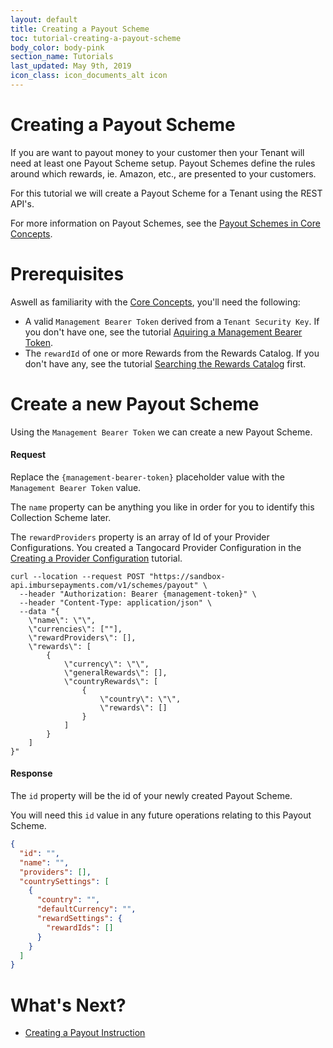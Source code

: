```yaml
---
layout: default
title: Creating a Payout Scheme
toc: tutorial-creating-a-payout-scheme
body_color: body-pink
section_name: Tutorials
last_updated: May 9th, 2019
icon_class: icon_documents_alt icon
---
```

# Creating a Payout Scheme
If you are want to payout money to your customer then your Tenant will need at least one Payout Scheme setup. Payout Schemes define the rules around which rewards, ie. Amazon, etc., are presented to your customers.

For this tutorial we will create a Payout Scheme for a Tenant using the REST API's. 

For more information on Payout Schemes, see the [Payout Schemes in Core Concepts](/pages/guides/core-concepts/#payout-schemes).

# Prerequisites
Aswell as familiarity with the [Core Concepts](/pages/guides/core-concepts), you'll need the following:

- A valid `Management Bearer Token` derived from a `Tenant Security Key`. If you don't have one, see the tutorial [Aquiring a Management Bearer Token](#aquire-management-bearer-token).
- The `rewardId` of one or more Rewards from the Rewards Catalog. If you don't have any, see the tutorial [Searching the Rewards Catalog](/pages/tutorials/searching-the-rewards-catalog) first.

# Create a new Payout Scheme
Using the `Management Bearer Token` we can create a new Payout Scheme.

#### Request
Replace the `{management-bearer-token}` placeholder value with the `Management Bearer Token` value.

The `name` property can be anything you like in order for you to identify this Collection Scheme later.

The `rewardProviders` property is an array of Id of your Provider Configurations. You created a Tangocard Provider Configuration in the [Creating a Provider Configuration](/pages/tutorials/creating-a-provider-configuration) tutorial.


```curl
curl --location --request POST "https://sandbox-api.imbursepayments.com/v1/schemes/payout" \
  --header "Authorization: Bearer {management-token}" \
  --header "Content-Type: application/json" \
  --data "{
	\"name\": \"\",
	\"currencies\": [""],
	\"rewardProviders\": [],
	\"rewards\": [
		{
			\"currency\": \"\",
			\"generalRewards\": [],
			\"countryRewards\": [
				{
					\"country\": \"\",
					\"rewards\": []
				}
			]
		}
	]
}"
```

#### Response
The `id` property will be the id of your newly created Payout Scheme.

You will need this `id` value in any future operations relating to this Payout Scheme.

```json
{
  "id": "",
  "name": "",
  "providers": [],
  "countrySettings": [
    {
      "country": "",
      "defaultCurrency": "",
      "rewardSettings": {
        "rewardIds": []
      }
    }
  ]
}
```

# What's Next?

- [Creating a Payout Instruction](/pages/tutorials/creating-a-payout-instruction)
